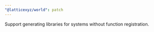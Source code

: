 ```yaml
---
"@latticexyz/world": patch
---
```


Support generating libraries for systems without function registration.
